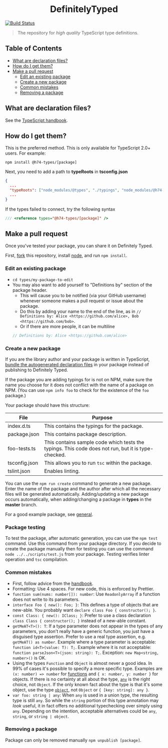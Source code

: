 <h1 align="center"><strong>DefinitelyTyped</strong></h1>

[![Build Status](https://travis-ci.org/Hooked74/DefinitelyTyped.svg?branch=master)](https://travis-ci.org/Hooked74/DefinitelyTyped)

> The repository for *high quality* TypeScript type definitions.

## Table of Contents

* [What are declaration files?](#what-are-declaration-files)
* [How do I get them?](#how-do-i-get-them)
* [Make a pull request](#make-a-pull-request)
    * [Edit an existing package](#edit-an-existing-package)
    * [Create a new package](#create-a-new-package)
    * [Common mistakes](#common-mistakes)
    * [Removing a package](#removing-a-package)

## What are declaration files?

See the [TypeScript handbook](http://www.typescriptlang.org/docs/handbook/declaration-files/introduction.html).

## How do I get them?

This is the preferred method. This is only available for TypeScript 2.0+ users. For example:

```
npm install @h74-types/[package]
```

Next, you need to add a path to **typeRoots** in **tsconfig.json**

```json
{
  ...
  "typeRoots": ["node_modules/@types", "./typings", "node_modules/@h74-types"]
  ...
}
```

If the types failed to connect, try the following syntax

```js
/// <reference types="@h74-types/[package]" />
```

## Make a pull request

Once you've tested your package, you can share it on Definitely Typed.

First, [fork](https://guides.github.com/activities/forking/) this repository, install [node](https://nodejs.org/), and run `npm install`.

### Edit an existing package

* `cd types/my-package-to-edit`
* You may also want to add yourself to "Definitions by" section of the package header.
  - This will cause you to be notified (via your GitHub username) whenever someone makes a pull request or issue about the package.
  - Do this by adding your name to the end of the line, as in `// Definitions by: Alice <https://github.com/alice>, Bob <https://github.com/bob>`.
  - Or if there are more people, it can be multiline
  ```js
  // Definitions by: Alice <https://github.com/alice>
  ```

### Create a new package

If you are the library author and your package is written in TypeScript, [bundle the autogenerated declaration files](http://www.typescriptlang.org/docs/handbook/declaration-files/publishing.html) in your package instead of publishing to Definitely Typed.

If the package you are adding typings for is not on NPM, make sure the name you choose for it does not conflict with the name of a package on NPM.
(You can use `npm info foo` to check for the existence of the `foo` package.)

Your package should have this structure:

| File | Purpose |
| --- | --- |
| index.d.ts | This contains the typings for the package. |
| package.json | This contains package description. |
| foo-tests.ts| This contains sample code which tests the typings. This code does not run, but it is type-checked. |
| tsconfig.json | This allows you to run `tsc` within the package. |
| tslint.json | Enables linting. |

You can use the `npm run create` command to generate a new package. Enter the name of the package and the author after which all the necessary files will be generated automatically.
Adding/updating a new package occurs automatically, when adding/changing a package in **types** in the **master** branch.

For a good example package, see [general](https://github.com/Hooked74/DefinitelyTyped/tree/master/types/general).

### Package testing

To test the package, after automatic generation, you can use the `npm test` command. Use this command from your package directory. If you decide to create the package manually then for testing you can use the command `node ../../scripts/test.js` from your package. Testing verifies linter operation and `tsc` compilation.


### Common mistakes

* First, follow advice from the [handbook](http://www.typescriptlang.org/docs/handbook/declaration-files/do-s-and-don-ts.html).
* Formatting: Use 4 spaces. For new code, this is enforced by Prettier.
* `function sum(nums: number[]): number`: Use `ReadonlyArray` if a function does not write to its parameters.
* `interface Foo { new(): Foo; }`:
    This defines a type of objects that are new-able. You probably want `declare class Foo { constructor(); }`.
* `const Class: { new(): IClass; }`:
    Prefer to use a class declaration `class Class { constructor(); }` instead of a new-able constant.
* `getMeAT<T>(): T`:
    If a type parameter does not appear in the types of any parameters, you don't really have a generic function, you just have a disguised type assertion.
    Prefer to use a real type assertion, e.g. `getMeAT() as number`.
    Example where a type parameter is acceptable: `function id<T>(value: T): T;`.
    Example where it is not acceptable: `function parseJson<T>(json: string): T;`.
    Exception: `new Map<string, number>()` is OK.
* Using the types `Function` and `Object` is almost never a good idea. In 99% of cases it's possible to specify a more specific type. Examples are `(x: number) => number` for [functions](http://www.typescriptlang.org/docs/handbook/functions.html#function-types) and `{ x: number, y: number }` for objects. If there is no certainty at all about the type, [`any`](http://www.typescriptlang.org/docs/handbook/basic-types.html#any) is the right choice, not `Object`. If the only known fact about the type is that it's some object, use the type [`object`](https://www.typescriptlang.org/docs/handbook/release-notes/typescript-2-2.html#object-type), not `Object` or `{ [key: string]: any }`.
* `var foo: string | any`:
    When `any` is used in a union type, the resulting type is still `any`. So while the `string` portion of this type annotation may _look_ useful, it in fact offers no additional typechecking over simply using `any`.
    Depending on the intention, acceptable alternatives could be `any`, `string`, or `string | object`.


### Removing a package

Package can only be removed manually `npm unpublish [package]`.
